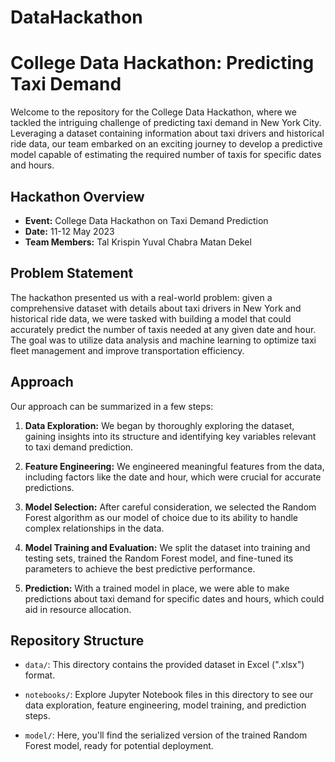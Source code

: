 # DataHackathon

# College Data Hackathon: Predicting Taxi Demand

Welcome to the repository for the College Data Hackathon, where we tackled the intriguing challenge of predicting taxi demand in New York City. Leveraging a dataset containing information about taxi drivers and historical ride data, our team embarked on an exciting journey to develop a predictive model capable of estimating the required number of taxis for specific dates and hours.

## Hackathon Overview

- **Event:** College Data Hackathon on Taxi Demand Prediction
- **Date:** 11-12 May 2023
- **Team Members:** Tal Krispin
                    Yuval Chabra
                    Matan Dekel

## Problem Statement

The hackathon presented us with a real-world problem: given a comprehensive dataset with details about taxi drivers in New York and historical ride data, we were tasked with building a model that could accurately predict the number of taxis needed at any given date and hour. The goal was to utilize data analysis and machine learning to optimize taxi fleet management and improve transportation efficiency.

## Approach

Our approach can be summarized in a few steps:

1. **Data Exploration:** We began by thoroughly exploring the dataset, gaining insights into its structure and identifying key variables relevant to taxi demand prediction.

2. **Feature Engineering:** We engineered meaningful features from the data, including factors like the date and hour, which were crucial for accurate predictions.

3. **Model Selection:** After careful consideration, we selected the Random Forest algorithm as our model of choice due to its ability to handle complex relationships in the data.

4. **Model Training and Evaluation:** We split the dataset into training and testing sets, trained the Random Forest model, and fine-tuned its parameters to achieve the best predictive performance.

5. **Prediction:** With a trained model in place, we were able to make predictions about taxi demand for specific dates and hours, which could aid in resource allocation.

## Repository Structure

- `data/`: This directory contains the provided dataset in Excel (".xlsx") format.

- `notebooks/`: Explore Jupyter Notebook files in this directory to see our data exploration, feature engineering, model training, and prediction steps.

- `model/`: Here, you'll find the serialized version of the trained Random Forest model, ready for potential deployment.




